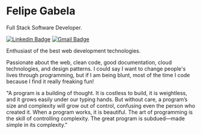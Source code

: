 # Felipe Gabela 

Full Stack Software Developer.

[![Linkedin Badge](https://img.shields.io/badge/-Felipe%20Gabela-115740?style=flat-square&logo=Linkedin&logoColor=white&link=https://www.linkedin.com/in/felipe-gabela-85062b86/)](https://www.linkedin.com/in/felipe-gabela-85062b86/) 
[![Gmail Badge](https://img.shields.io/badge/-gabelafelipe@gmail.com-115740?style=flat-square&logo=Gmail&logoColor=white&link=mailto:felipegabela@protonmail.com)](mailto:felipegabela@protonmail.com)

Enthusiast of the best web development technologies.

Passionate about the web, clean code, good documentation, cloud technologies, and design patterns. I could say I want to change people's lives through programming, but if I am being blunt, most of the time I code because I find it really freaking fun!

"A program is a building of thought. It is costless to build, it is weightless, and it grows easily under our typing hands. But without care, a program’s size and complexity will grow out of control, confusing even the person who created it.  When a program works, it is beautiful. The art of programming is the skill of controlling complexity. The great program is subdued—made simple in its complexity."
